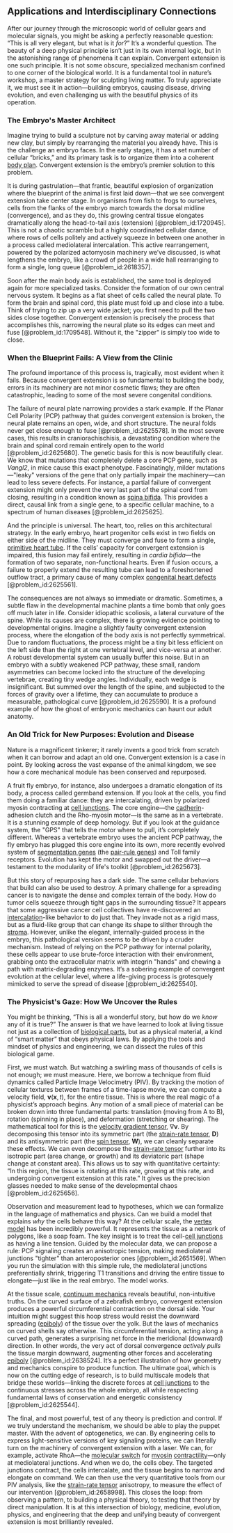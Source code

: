 ## Applications and Interdisciplinary Connections

After our journey through the microscopic world of cellular gears and molecular signals, you might be asking a perfectly reasonable question: “This is all very elegant, but what is it *for*?” It’s a wonderful question. The beauty of a deep physical principle isn’t just in its own internal logic, but in the astonishing range of phenomena it can explain. Convergent extension is one such principle. It is not some obscure, specialized mechanism confined to one corner of the biological world. It is a fundamental tool in nature’s workshop, a master strategy for sculpting living matter. To truly appreciate it, we must see it in action—building embryos, causing disease, driving evolution, and even challenging us with the beautiful physics of its operation.

### The Embryo's Master Architect

Imagine trying to build a sculpture not by carving away material or adding new clay, but simply by rearranging the material you already have. This is the challenge an embryo faces. In the early stages, it has a set number of cellular “bricks,” and its primary task is to organize them into a coherent [body plan](@article_id:136976). Convergent extension is the embryo’s premier solution to this problem.

It is during gastrulation—that frantic, beautiful explosion of organization where the blueprint of the animal is first laid down—that we see convergent extension take center stage. In organisms from fish to frogs to ourselves, cells from the flanks of the embryo march towards the dorsal midline (convergence), and as they do, this growing central tissue elongates dramatically along the head-to-tail axis (extension) [@problem_id:1720945]. This is not a chaotic scramble but a highly coordinated cellular dance, where rows of cells politely and actively squeeze in between one another in a process called mediolateral intercalation. This active rearrangement, powered by the polarized actomyosin machinery we’ve discussed, is what lengthens the embryo, like a crowd of people in a wide hall rearranging to form a single, long queue [@problem_id:2618357].

Soon after the main body axis is established, the same tool is deployed again for more specialized tasks. Consider the formation of our own central nervous system. It begins as a flat sheet of cells called the neural plate. To form the brain and spinal cord, this plate must fold up and close into a tube. Think of trying to zip up a very wide jacket; you first need to pull the two sides close together. Convergent extension is precisely the process that accomplishes this, narrowing the neural plate so its edges can meet and fuse [@problem_id:1709548]. Without it, the "zipper" is simply too wide to close.

### When the Blueprint Fails: A View from the Clinic

The profound importance of this process is, tragically, most evident when it fails. Because convergent extension is so fundamental to building the body, errors in its machinery are not minor cosmetic flaws; they are often catastrophic, leading to some of the most severe congenital conditions.

The failure of neural plate narrowing provides a stark example. If the Planar Cell Polarity (PCP) pathway that guides convergent extension is broken, the neural plate remains an open, wide, and short structure. The neural folds never get close enough to fuse [@problem_id:2625578]. In the most severe cases, this results in craniorachischisis, a devastating condition where the brain and spinal cord remain entirely open to the world [@problem_id:2625680]. The genetic basis for this is now beautifully clear. We know that mutations that completely delete a core PCP gene, such as *Vangl2*, in mice cause this exact phenotype. Fascinatingly, milder mutations—"leaky" versions of the gene that only partially impair the machinery—can lead to less severe defects. For instance, a partial failure of convergent extension might only prevent the very last part of the spinal cord from closing, resulting in a condition known as [spina bifida](@article_id:274840). This provides a direct, causal link from a single gene, to a specific cellular machine, to a spectrum of human diseases [@problem_id:2625625].

And the principle is universal. The heart, too, relies on this architectural strategy. In the early embryo, heart progenitor cells exist in two fields on either side of the midline. They must converge and fuse to form a single, [primitive heart tube](@article_id:204168). If the cells’ capacity for convergent extension is impaired, this fusion may fail entirely, resulting in *cardia bifida*—the formation of two separate, non-functional hearts. Even if fusion occurs, a failure to properly extend the resulting tube can lead to a foreshortened outflow tract, a primary cause of many complex [congenital heart defects](@article_id:275323) [@problem_id:2625561].

The consequences are not always so immediate or dramatic. Sometimes, a subtle flaw in the developmental machine plants a time bomb that only goes off much later in life. Consider idiopathic scoliosis, a lateral curvature of the spine. While its causes are complex, there is growing evidence pointing to developmental origins. Imagine a slightly faulty convergent extension process, where the elongation of the body axis is not perfectly symmetrical. Due to random fluctuations, the process might be a tiny bit less efficient on the left side than the right at one vertebral level, and vice-versa at another. A robust developmental system can usually buffer this noise. But in an embryo with a subtly weakened PCP pathway, these small, random asymmetries can become locked into the structure of the developing vertebrae, creating tiny wedge angles. Individually, each wedge is insignificant. But summed over the length of the spine, and subjected to the forces of gravity over a lifetime, they can accumulate to produce a measurable, pathological curve [@problem_id:2625590]. It is a profound example of how the ghost of embryonic mechanics can haunt our adult anatomy.

### An Old Trick for New Purposes: Evolution and Disease

Nature is a magnificent tinkerer; it rarely invents a good trick from scratch when it can borrow and adapt an old one. Convergent extension is a case in point. By looking across the vast expanse of the animal kingdom, we see how a core mechanical module has been conserved and repurposed.

A fruit fly embryo, for instance, also undergoes a dramatic elongation of its body, a process called germband extension. If you look at the cells, you find them doing a familiar dance: they are intercalating, driven by polarized myosin contracting at [cell junctions](@article_id:146288). The core engine—the [cadherin](@article_id:155812)-adhesion clutch and the Rho-myosin motor—is the same as in a vertebrate. It is a stunning example of deep homology. But if you look at the guidance system, the "GPS" that tells the motor where to pull, it’s completely different. Whereas a vertebrate embryo uses the ancient PCP pathway, the fly embryo has plugged this core engine into its own, more recently evolved system of [segmentation genes](@article_id:262350) (the [pair-rule genes](@article_id:261479)) and Toll family receptors. Evolution has kept the motor and swapped out the driver—a testament to the modularity of life's toolkit [@problem_id:2625673].

But this story of repurposing has a dark side. The same cellular behaviors that build can also be used to destroy. A primary challenge for a spreading cancer is to navigate the dense and complex terrain of the body. How do tumor cells squeeze through tight gaps in the surrounding tissue? It appears that some aggressive cancer cell collectives have re-discovered an [intercalation](@article_id:161039)-like behavior to do just that. They invade not as a rigid mass, but as a fluid-like group that can change its shape to slither through the [stroma](@article_id:167468). However, unlike the elegant, internally-guided process in the embryo, this pathological version seems to be driven by a cruder mechanism. Instead of relying on the PCP pathway for internal polarity, these cells appear to use brute-force interaction with their environment, grabbing onto the extracellular matrix with integrin "hands" and chewing a path with matrix-degrading enzymes. It’s a sobering example of convergent evolution at the cellular level, where a life-giving process is grotesquely mimicked to serve the spread of disease [@problem_id:2625540].

### The Physicist's Gaze: How We Uncover the Rules

You might be thinking, “This is all a wonderful story, but how do we *know* any of it is true?” The answer is that we have learned to look at living tissue not just as a collection of [biological parts](@article_id:270079), but as a physical material, a kind of “smart matter” that obeys physical laws. By applying the tools and mindset of physics and engineering, we can dissect the rules of this biological game.

First, we must watch. But watching a swirling mass of thousands of cells is not enough; we must measure. Here, we borrow a technique from fluid dynamics called Particle Image Velocimetry (PIV). By tracking the motion of cellular textures between frames of a time-lapse movie, we can compute a velocity field, $\mathbf{v}(\mathbf{x},t)$, for the entire tissue. This is where the real magic of a physicist’s approach begins. Any motion of a small piece of material can be broken down into three fundamental parts: translation (moving from A to B), rotation (spinning in place), and deformation (stretching or shearing). The mathematical tool for this is the [velocity gradient tensor](@article_id:270434), $\nabla \mathbf{v}$. By decomposing this tensor into its symmetric part (the [strain-rate tensor](@article_id:265614), $\mathbf{D}$) and its antisymmetric part (the [spin tensor](@article_id:186852), $\mathbf{W}$), we can cleanly separate these effects. We can even decompose the [strain-rate tensor](@article_id:265614) further into its isotropic part (area change, or growth) and its deviatoric part (shape change at constant area). This allows us to say with quantitative certainty: “In this region, the tissue is rotating at this rate, growing at this rate, and undergoing convergent extension at this rate.” It gives us the precision glasses needed to make sense of the developmental chaos [@problem_id:2625656].

Observation and measurement lead to hypotheses, which we can formalize in the language of mathematics and physics. Can we build a model that explains *why* the cells behave this way? At the cellular scale, the [vertex model](@article_id:265305) has been incredibly powerful. It represents the tissue as a network of polygons, like a soap foam. The key insight is to treat the cell-[cell junctions](@article_id:146288) as having a line tension. Guided by the molecular data, we can propose a rule: PCP signaling creates an anisotropic tension, making mediolateral junctions "tighter" than anteroposterior ones [@problem_id:2651569]. When you run the simulation with this simple rule, the mediolateral junctions preferentially shrink, triggering T1 transitions and driving the entire tissue to elongate—just like in the real embryo. The model works.

At the tissue scale, [continuum mechanics](@article_id:154631) reveals beautiful, non-intuitive truths. On the curved surface of a zebrafish embryo, convergent extension produces a powerful circumferential contraction on the dorsal side. Your intuition might suggest this hoop stress would resist the downward spreading ([epiboly](@article_id:261947)) of the tissue over the yolk. But the laws of mechanics on curved shells say otherwise. This circumferential tension, acting along a curved path, generates a surprising net force in the meridional (downward) direction. In other words, the very act of dorsal convergence *actively pulls* the tissue margin downward, augmenting other forces and accelerating [epiboly](@article_id:261947) [@problem_id:2638524]. It’s a perfect illustration of how geometry and mechanics conspire to produce function. The ultimate goal, which is now on the cutting edge of research, is to build multiscale models that bridge these worlds—linking the discrete forces at [cell junctions](@article_id:146288) to the continuous stresses across the whole embryo, all while respecting fundamental laws of conservation and energetic consistency [@problem_id:2625544].

The final, and most powerful, test of any theory is prediction and control. If we truly understand the mechanism, we should be able to play the puppet master. With the advent of optogenetics, we can. By engineering cells to express light-sensitive versions of key signaling proteins, we can literally turn on the machinery of convergent extension with a laser. We can, for example, activate RhoA—the [molecular switch](@article_id:270073) for [myosin](@article_id:172807) [contractility](@article_id:162301)—only at mediolateral junctions. And when we do, the cells obey. The targeted junctions contract, the cells intercalate, and the tissue begins to narrow and elongate on command. We can then use the very quantitative tools from our PIV analysis, like the [strain-rate tensor](@article_id:265614) anisotropy, to measure the effect of our intervention [@problem_id:2658998]. This closes the loop: from observing a pattern, to building a physical theory, to testing that theory by direct manipulation. It is at this intersection of biology, medicine, evolution, physics, and engineering that the deep and unifying beauty of convergent extension is most brilliantly revealed.